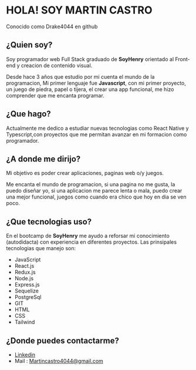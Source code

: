 # HOLA! SOY MARTIN CASTRO
Conocido como Drake4044 en github

## ¿Quien soy?
Soy programador web Full Stack graduado de **SoyHenry** orientado al Front-end y creacion de contenido visual.

Desde hace 3 años que estudio por mi cuenta el mundo de la programacion, Mi primer lenguaje fue **Javascript**, con mi primer proyecto, un juego de piedra, papel o tijera, el crear una app funcional, me hizo comprender que me encanta programar.

## ¿Que hago?
Actualmente me dedico a estudiar nuevas tecnologias como React Native y Typescript,con proyectos que me permitan avanzar en mi formacion como programador.

## ¿A donde me dirijo?
Mi objetivo es poder crear aplicaciones, paginas web o/y juegos. 

Me encanta el mundo de programacion, si una pagina no me gusta, la puedo diseñar yo, si una aplicacion me parece lenta o mala, puedo crear una mejor funcional, juegos como cuando era chico que hoy en dia se ven poco.

## ¿Que tecnologias uso?
En el bootcamp de **SoyHenry** me ayudo a reforsar mi conocimiento (autodidacta) con experiencia en diferentes proyectos. 
Las prinsipales tecnologias que manejo son:

- JavaScript
- React.js
- Redux.js
- Node.js
- Express.js
- Sequelize
- PostgreSql
- GIT
- HTML
- CSS
- Tailwind

## ¿Donde puedes contactarme?
- [Linkedin](https://www.linkedin.com/in/martin-daniel-castro/)
- Mail : Martincastro4044@gmail.com


<!--
**Drake4044/Drake4044** is a ✨ _special_ ✨ repository because its `README.md` (this file) appears on your GitHub profile.

Here are some ideas to get you started:

- 🔭 I’m currently working on ...
- 🌱 I’m currently learning ...
- 👯 I’m looking to collaborate on ...
- 🤔 I’m looking for help with ...
- 💬 Ask me about ...
- 📫 How to reach me: ...
- 😄 Pronouns: ...
- ⚡ Fun fact: ...
-->
